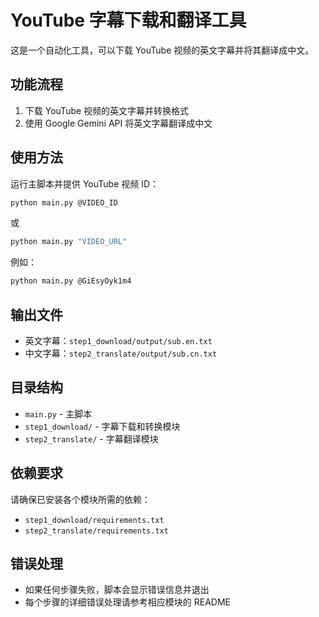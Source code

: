# YouTube 字幕下载和翻译工具

这是一个自动化工具，可以下载 YouTube 视频的英文字幕并将其翻译成中文。

## 功能流程

1. 下载 YouTube 视频的英文字幕并转换格式
2. 使用 Google Gemini API 将英文字幕翻译成中文

## 使用方法

运行主脚本并提供 YouTube 视频 ID：

```bash
python main.py @VIDEO_ID
```
或
```bash
python main.py "VIDEO_URL"
```

例如：
```bash
python main.py @GiEsyOyk1m4
```

## 输出文件

- 英文字幕：`step1_download/output/sub.en.txt`
- 中文字幕：`step2_translate/output/sub.cn.txt`

## 目录结构

- `main.py` - 主脚本
- `step1_download/` - 字幕下载和转换模块
- `step2_translate/` - 字幕翻译模块

## 依赖要求

请确保已安装各个模块所需的依赖：
- `step1_download/requirements.txt`
- `step2_translate/requirements.txt`

## 错误处理

- 如果任何步骤失败，脚本会显示错误信息并退出
- 每个步骤的详细错误处理请参考相应模块的 README 